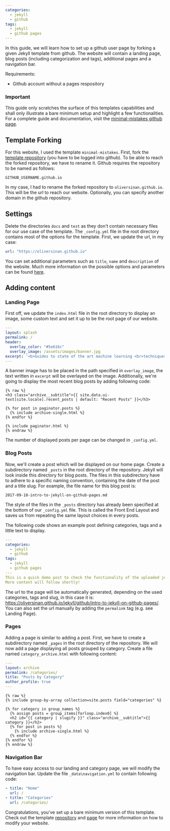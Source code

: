 ```yaml
---
categories:
  - jekyll
  - github
tags:
  - jekyll
  - github pages
---
```

In this guide, we will learn how to set up a github user page by forking a given Jekyll template from github. The website will contain a landing page, blog posts (including categorization and tags), additional pages and a navigation bar.

Requirements:
- Github account without a pages respository

### Important

This guide only scratches the surface of this templates capabilities and shall only illustrate a bare minimum setup and highlight a few functionalities. For a complete guide and documentation, visit the [minimal-mistakes github page](https://mmistakes.github.io/minimal-mistakes/docs/quick-start-guide/).

## Template Forking

For this website, I used the template `minimal-mistakes`.
First, fork the [template repository](https://github.com/mmistakes/minimal-mistakes) (you have to be logged into github). To be able to reach the forked repository, we have to rename it. Github requires the repository to be named as follows:
```
GITHUB_USERNAME.github.io
```
In my case, I had to rename the forked repository to `oliversinan.github.io`. This will be the url to reach our website. Optionally, you can specify another domain in the github repository.

## Settings
Delete the directories `docs` and `test` as they don't contain necessary files for our use case of the template.
The `_config.yml` file in the root directory contains most of the options for the template. First, we update the url, in my case:
```yaml
url: "https://oliversinan.github.io"
```
You can set additional parameters such as `title`, `name` and `description` of the website. Much more information on the possible options and parameters can be found [here](https://mmistakes.github.io/minimal-mistakes/docs/configuration/).

## Adding content
### Landing Page
First off, we update the `index.html` file in the root directory to display an image, some custom text and set it up to be the root page of our website.
```yaml
---
layout: splash
permalink: /
header:
  overlay_color: "#5e616c"
  overlay_image: /assets/images/banner.jpg
excerpt: '<b>Guides to state of the art machine learning <br>techniques and applications.</b>'
---
```
A banner image has to be placed in the path specified in `overlay_image`, the text written in `excerpt` will be overlayed on the image.
Additionally, we're going to display the most recent blog posts by adding following code:
```liquid
{% raw %}
<h3 class="archive__subtitle">{{ site.data.ui-text[site.locale].recent_posts | default: "Recent Posts" }}</h3>

{% for post in paginator.posts %}
  {% include archive-single.html %}
{% endfor %}

{% include paginator.html %}
{% endraw %}

```
The number of displayed posts per page can be changed in `_config.yml`.
### Blog Posts
Now, we'll create a post which will be displayed on our home page. Create a subdirectory named `_posts` in the root directory of the repository. Jekyll will look inside this directory for blog posts. The files in this subdirectory have to adhere to a specific naming convention, containing the date of the post and a title slug. For example, the file name for this blog post is:
```
2017-09-18-intro-to-jekyll-on-github-pages.md
```
The style of the files in the `_posts` directory has already been specified at the bottom of our `_config.yml` file. This is called the Front End Layout and saves us from repeating the same layout choices in every posts.

The following code shows an example post defining categories, tags and a little text to display.
```yaml
---
categories:
  - jekyll
  - github
tags:
  - jekyll
  - github pages
---
This is a quick demo post to check the functionality of the uploaded jekyll template to github pages.
More content will follow shortly!

```
The url to the page will be automatically generated, depending on the used categories, tags and slug, in this case it is: https://oliversinan.github.io/jekyll/github/intro-to-jekyll-on-github-pages/. You can also set the url manually by adding the `permalink` tag (e.g. see Landing Page).
### Pages
Adding a page is similar to adding a post. First, we have to create a subdirectory named `_pages` in the root directory of the repository. We will now add a page displaying all posts grouped by category. Create a file named `category_archive.html` with following content:
```yaml
---
layout: archive
permalink: /categories/
title: "Posts by Category"
author_profile: true
---
```
```liquid
{% raw %}
{% include group-by-array collection=site.posts field="categories" %}

{% for category in group_names %}
  {% assign posts = group_items[forloop.index0] %}
  <h2 id="{{ category | slugify }}" class="archive__subtitle">{{ category }}</h2>
  {% for post in posts %}
    {% include archive-single.html %}
  {% endfor %}
{% endfor %}
{% endraw %}

```

### Navigation Bar
To have easy access to our landing and category page, we will modify the navigation bar. Update the file `_data\navigation.yml` to contain following code:
```yaml
- title: "Home"
  url: /
- title: "Categories"
  url: /categories/
```

Congratulations, you've set up a bare minimum version of this template. Check out the template [repository](https://mmistakes.github.io/minimal-mistakes/docs/quick-start-guide/) and [page](https://mmistakes.github.io/minimal-mistakes/docs/quick-start-guide/) for more information on how to modify your website.
